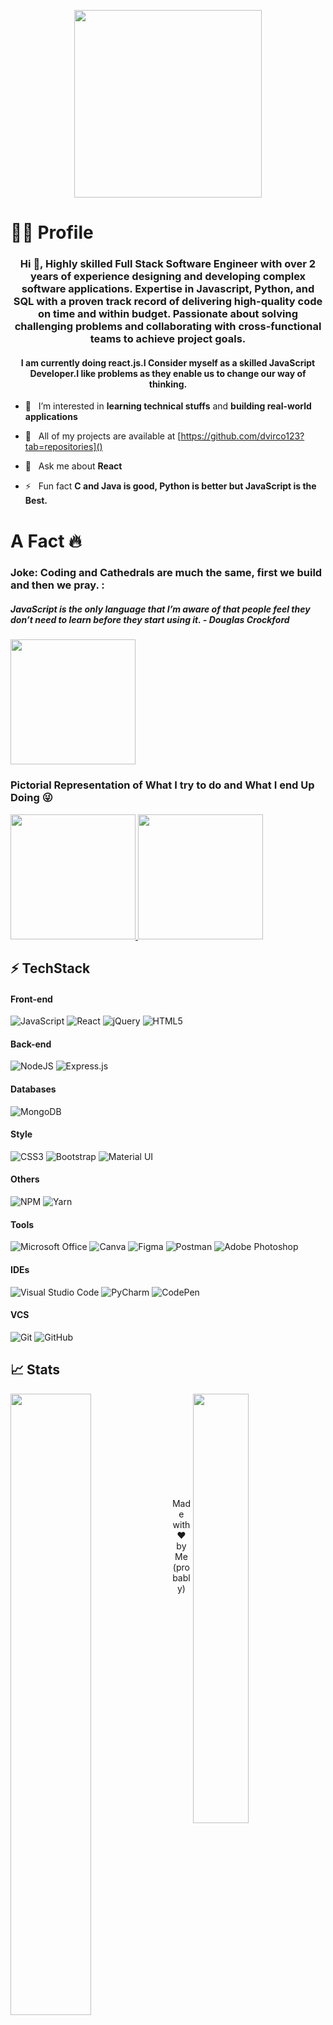 <p align="center" width="100%">
    <img width="300" src="https://github.com/Rahulfordev/img-file/blob/main/profile.gif">
</p>
<H1> 👨‍💻 Profile </H1>
<h3 align="center">Hi 👋, Highly skilled Full Stack Software Engineer with over 2 years of experience designing and developing complex software applications. Expertise in Javascript, Python, and SQL with a proven track record of delivering high-quality code on time and within budget. Passionate about solving challenging problems and collaborating with cross-functional teams to achieve project goals.</h3>

<h4 align = "center" >I am currently doing react.js.I Consider myself as a skilled JavaScript Developer.I like problems as they enable us to change our way of thinking.</h4>

- 👀 &nbsp; I’m interested in **learning technical stuffs** and **building real-world applications**

- 🌱 &nbsp; All of my projects are available at [https://github.com/dvirco123?tab=repositories]()

- 💬 &nbsp; Ask me about **React**

- ⚡ &nbsp; Fun fact **C and Java is good, Python is better but JavaScript is the Best.**

<h1> A Fact 🔥</h1>
<p align="center">
<H3> Joke: Coding and Cathedrals are much the same, first we build and then we pray. :</H3>
 <H5> JavaScript is the only language that I’m aware of that people feel they don’t need to learn before they start using it.  - Douglas Crockford</H5>

 <img height="200" src="https://raw.githubusercontent.com/Rahulfordev/img-file/main/exampul.webp"/>  
</p>

### Pictorial Representation of What I try to do and What I end Up Doing  😜

<a href="#" >

<img aling="left" width="200" src="https://github.com/Rahulfordev/img-file/blob/main/black.png" width="40%"/>
</a>

<a href="#" >

<img aling="right" width="200" src="https://github.com/Rahulfordev/img-file/blob/main/white.png" width="40%"/>
</a>

## ⚡ TechStack

#### Front-end

![JavaScript](https://img.shields.io/badge/javascript-%23323330.svg?style=for-the-badge&logo=javascript&logoColor=%23F7DF1E)
![React](https://img.shields.io/badge/react-%2320232a.svg?style=for-the-badge&logo=react&logoColor=%2361DAFB)
![jQuery](https://img.shields.io/badge/jquery-%230769AD.svg?style=for-the-badge&logo=jquery&logoColor=white)
![HTML5](https://img.shields.io/badge/html5-%23E34F26.svg?style=for-the-badge&logo=html5&logoColor=white)

#### Back-end

![NodeJS](https://img.shields.io/badge/node.js-6DA55F?style=for-the-badge&logo=node.js&logoColor=white)
![Express.js](https://img.shields.io/badge/express.js-%23404d59.svg?style=for-the-badge&logo=express&logoColor=%2361DAFB)

#### Databases

![MongoDB](https://img.shields.io/badge/MongoDB-%234ea94b.svg?style=for-the-badge&logo=mongodb&logoColor=white)

#### Style

![CSS3](https://img.shields.io/badge/css3-%231572B6.svg?style=for-the-badge&logo=css3&logoColor=white)
![Bootstrap](https://img.shields.io/badge/bootstrap-%23563D7C.svg?style=for-the-badge&logo=bootstrap&logoColor=white)
![Material UI](https://img.shields.io/badge/materialui-%230081CB.svg?style=for-the-badge&logo=material-ui&logoColor=white)

#### Others

![NPM](https://img.shields.io/badge/NPM-%23000000.svg?style=for-the-badge&logo=npm&logoColor=white)
![Yarn](https://img.shields.io/badge/yarn-%232C8EBB.svg?style=for-the-badge&logo=yarn&logoColor=white)

#### Tools

![Microsoft Office](https://img.shields.io/badge/Microsoft_Office-D83B01?style=for-the-badge&logo=microsoft-office&logoColor=white)
![Canva](https://img.shields.io/badge/Canva-%2300C4CC.svg?style=for-the-badge&logo=Canva&logoColor=white)
![Figma](https://img.shields.io/badge/figma-%23F24E1E.svg?style=for-the-badge&logo=figma&logoColor=white)
![Postman](https://img.shields.io/badge/Postman-FF6C37?style=for-the-badge&logo=postman&logoColor=white)
![Adobe Photoshop](https://img.shields.io/badge/adobephotoshop-%2331A8FF.svg?style=for-the-badge&logo=adobephotoshop&logoColor=white)

#### IDEs

![Visual Studio Code](https://img.shields.io/badge/Visual%20Studio%20Code-0078d7.svg?style=for-the-badge&logo=visual-studio-code&logoColor=white)
![PyCharm](https://img.shields.io/badge/pycharm-143?style=for-the-badge&logo=pycharm&logoColor=black&color=black&labelColor=green)
![CodePen](https://img.shields.io/badge/CodePen-white?style=for-the-badge&logo=codepen&logoColor=black)

#### VCS

![Git](https://img.shields.io/badge/git-%23F05033.svg?style=for-the-badge&logo=git&logoColor=white)
![GitHub](https://img.shields.io/badge/github-%23121011.svg?style=for-the-badge&logo=github&logoColor=white)

## 📈 Stats

<a href="#">
  <img align="left" src="https://github-readme-stats.vercel.app/api?username=dvirco123&show_icons=true&count_private=true&theme=github_dark&bg_color=00000000&border_radius=6px&border_color=30363d" width="50.5%" />
</a>

<a href="#" style="margin-bottom:15px">
  <img align="right" src="https://github-readme-stats.vercel.app/api/top-langs/?username=dvirco123&count_private=true&theme=github_dark&layout=compact&bg_color=00000000&border_radius=6px&border_color=30363d" width="42%" />
</a>

<br/>
<br/>
<br/>
<br/>
<br/>
<br/>
<br/>
<br/>
<br/>

<p align="center">Made with ❤️ by Me (probably)</p>
